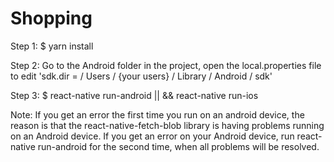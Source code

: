 # Shopping
Step 1: $ yarn install

Step 2: Go to the Android folder in the project, open the local.properties file to edit 'sdk.dir = / Users / {your users} / Library / Android / sdk'

Step 3: $ react-native run-android || && react-native run-ios

Note: If you get an error the first time you run on an android device, the reason is that the react-native-fetch-blob library is having problems running on an Android device. If you get an error on your Android device, run react-native run-android for the second time, when all problems will be resolved.
